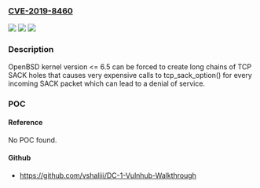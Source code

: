### [CVE-2019-8460](https://cve.mitre.org/cgi-bin/cvename.cgi?name=CVE-2019-8460)
![](https://img.shields.io/static/v1?label=Product&message=OpenBSD&color=blue)
![](https://img.shields.io/static/v1?label=Version&message=n%2Fa&color=blue)
![](https://img.shields.io/static/v1?label=Vulnerability&message=CWE-1049&color=brighgreen)

### Description

OpenBSD kernel version <= 6.5 can be forced to create long chains of TCP SACK holes that causes very expensive calls to tcp_sack_option() for every incoming SACK packet which can lead to a denial of service.

### POC

#### Reference
No POC found.

#### Github
- https://github.com/vshaliii/DC-1-Vulnhub-Walkthrough

